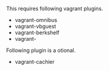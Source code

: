 This requires following vagrant plugins.
- vagrant-omnibus
- vagrant-vbguest
- vagrant-berkshelf
- vagrant-

Following plugin is a otional.
- vagrant-cachier
